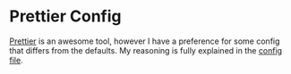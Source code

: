 # Prettier Config

[Prettier](https://prettier.io) is an awesome tool, however I have a preference
for some config that differs from the defaults. My reasoning is fully explained
in the [config file](./index.js).
